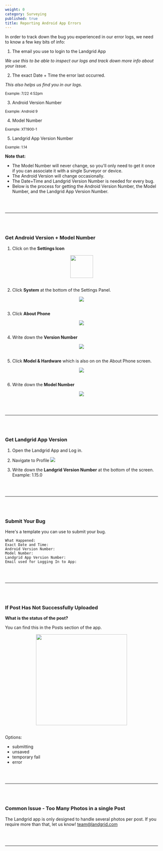```yaml
---
weight: 0
category: Surveying
published: true
title: Reporting Android App Errors
---
```


In order to track down the bug you experienced in our error logs, we need to know a few key bits of info:

1) The email you use to login to the Landgrid App

_We use this to be able to inspect our logs and track down more info about your issue._

2) The exact Date + Time the error last occurred. 

_This also helps us find you in our logs._

<small>Example: 7/22 4:52pm</small>

3) Android Version Number

<small>Example: Android 9</small>

4) Model Number 

<small>Example: XT1900-1</small>

5) Landgrid App Version Number

<small>Example: 1.14</small>


**Note that:**

- The Model Number will never change, so you'll only need to get it once if you can associate it with a single Surveyor or device.
- The Android Version will change occasionally.
- The Date+Time and Landgrid Version Number is needed for every bug.
- Below is the process for getting the Android Version Number, the Model Number, and the Landgrid App Version Number.

<br><br>

----

<br><br>

### Get Android Version + Model Number


1) Click on the **Settings Icon**

<center>

<img width=75 src="{{site.baseurl}}/img/settings.png">
<br><br>

</center>


2) Click **System** at the bottom of the Settings Panel.

<center>

<img src="{{site.baseurl}}/img/model_1.jpeg">
<br><br>

</center>


3) Click **About Phone**

<center>

<img src="{{site.baseurl}}/img/model_2.jpeg">
<br><br>

</center>


4) Write down the **Version Number**

<center>

<img src="{{site.baseurl}}/img/model_3.jpeg">
<br><br>

</center>

5) Click **Model & Hardware** which is also on on the About Phone screen.

<center>

<img src="{{site.baseurl}}/img/model_4.jpeg">
<br><br>

</center>

6) Write down the **Model Number**

<center>

<img src="{{site.baseurl}}/img/model_5.jpeg">

</center>

<br><br>

----

<br><br>

### Get Landgrid App Version


1) Open the Landgrid App and Log in.

2) Navigate to Profile <img src="{{site.baseurl}}/img/profile_icon.png">

3) Write down the **Landgrid Version Number** at the bottom of the screen. Example: 1.15.0

<br><br>

----

<br><br>

### Submit Your Bug

Here's a template you can use to submit your bug.

```
What Happened:
Exact Date and Time:
Android Version Number:
Model Number:
Landgrid App Version Number:
Email used for Logging In to App:
```

<br><br>

----

<br><br>



### If Post Has Not Successfully Uploaded

**What is the status of the post?** 

You can find this in the Posts section of the app.

<center>
<img width=300 src="{{site.baseurl}}/img/issue-post-submitted.png">
<br><br>
</center>

Options:

- submitting
- unsaved
- temporary fail
- error




<br><br>

----

<br><br>

### Common Issue - Too Many Photos in a single Post

The Landgrid app is only designed to handle several photos per post. If you require more than that, let us know! team@landgrid.com

<br><br>

----

<br><br>
